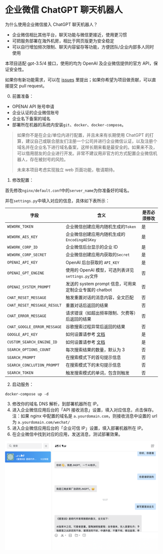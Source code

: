# 企业微信 ChatGPT 聊天机器人

为什么使用企业微信接入 ChatGPT 聊天机器人？
- 企业微信相比其他平台，聊天功能与微信更接近，使用更习惯
- 可把服务部署在海外机房，相比于网页版更为安全稳定
- 可以自行增加频次限制、聊天内容留存等功能，方便团队/企业内部多人同时使用

本项目适配 gpt-3.5/4 接口，使用的均为 OpenAI 及企业微信提供的官方 API，保证安全性。

如果你有新功能需求，可以在 [issues](https://github.com/buaabarty/wecom-chatgpt-bot/issues) 里提出；如果你希望为项目做贡献，可以直接提交 pull request。

0. 前置准备：
- OPENAI API 账号申请
- 企业认证的企业微信账号
- 企业名下备案的域名
- 部署所在机器的系统内安装`git`、`docker`、`docker-compose`。

> 如果你不是在企业/单位内进行配置，并且未来有长期使用 ChatGPT 的打算，建议自己或联合朋友们注册一个公司并进行企业微信认证，以及注册个域名并在企业名下进行域名备案，这样长期来看是最安全的。如果来不及，可以借用朋友的企业进行开发。非常不建议用非官方的方式配置企业微信机器人，存在被封号的风险。
>
> 未来本项目考虑实现独立 web 页面功能，敬请期待。

1. 修改配置：

首先修改`nginx/default.conf`中的`server_name`为你准备好的域名。

并在`settings.py`中填入对应的信息，具体如下表所示：

| 字段 | 含义 | 是否必须修改 |
|-|-|-|
|`WEWORK_TOKEN`|企业微信创建应用内随机生成的`Token`|是|
|`WEWORK_AES_KEY`|企业微信创建应用内随机生成的`EncodingAESKey`|是|
|`WEWORK_CORP_ID`|企业微信后台显示的企业 ID|是|
|`WEWORK_CORP_SECRET`|企业微信创建应用内获取的`Secret`|是|
|`OPENAI_API_KEY`|OpenAI 后台获取的 `API_KEY`|是|
|`OPENAI_GPT_ENGINE`|使用的 OpenAI 模型，可选列表详见`settings.py`文件|否|
|`OPENAI_SYSTEM_PROMPT`|发送的 system prompt 信息，可用来定制企业专属的 chatbot|否|
|`CHAT_RESET_MESSAGE`|触发重置对话的消息内容，全文匹配|否|
|`CHAT_RESET_MESSAGE_RESULT`|重置对话后返回的结果|否|
|`CHAT_ERROR_MESSAGE`|请求错误（如超出频率限制、欠费等）后返回的结果|否|
|`CHAT_GOOGLE_ERROR_MESSAGE`|谷歌搜索过程异常后返回的结果|否|
|`GOOGLE_API_KEY`|如何设置请参考 [文档](https://significant-gravitas.github.io/Auto-GPT/configuration/search/)|是|
|`CUSTOM_SEARCH_ENGINE_ID`|如何设置请参考 [文档](https://significant-gravitas.github.io/Auto-GPT/configuration/search/)|是|
|`SEARCH_OPTIONS_COUNT`|每次搜索结果的数量，默认为 $3$|否|
|`SEARCH_PROMPT`|在搜索模式下的首句提示信息|否|
|`SEARCH_CONCLUTION_PROMPT`|在搜索模式下的末句提示信息|否|
|`SEARCH_TOKEN`|触发搜索模式的单词，包含则触发|否|

2. 启动服务：
```
docker-compose up -d
```

3. 修改你的域名 DNS 解析，到部署机器所在 IP。
4. 进入企业微信应用后台的「API 接收消息」设置，填入对应信息，点击保存。注：如果 nginx 中配置的域名是 `a.yourdomain.com`，则接收消息中设置的 url 为 `a.yourdomain.com/wechat/`
5. 进入企业微信应用后台的「企业可信 IP」设置，填入部署机器所在 IP。
6. 在企业微信中找到对应的应用，发送消息，测试部署效果。

![](demo.jpg)